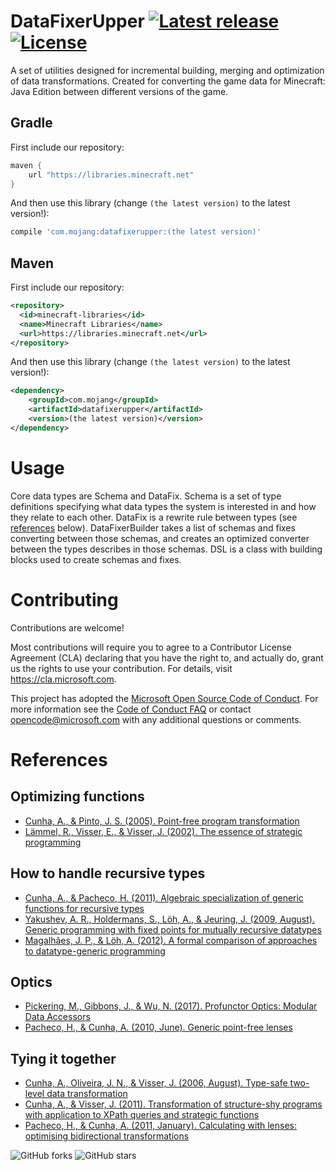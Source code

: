 # DataFixerUpper [![Latest release](https://img.shields.io/github/release/Mojang/DataFixerUpper.svg)](https://github.com/Mojang/DataFixerUpper/releases/latest) [![License](https://img.shields.io/github/license/Mojang/DataFixerUpper.svg)](https://github.com/Mojang/DataFixerUpper/blob/master/LICENSE)
A set of utilities designed for incremental building, merging and optimization of data transformations. Created for converting the game data for Minecraft: Java Edition between different versions of the game.

## Gradle
First include our repository:
```groovy
maven {
    url "https://libraries.minecraft.net"
}
```

And then use this library (change `(the latest version)` to the latest version!):
```groovy
compile 'com.mojang:datafixerupper:(the latest version)'
```

## Maven
First include our repository:
```xml
<repository>
  <id>minecraft-libraries</id>
  <name>Minecraft Libraries</name>
  <url>https://libraries.minecraft.net</url>
</repository>
```

And then use this library (change `(the latest version)` to the latest version!):
```xml
<dependency>
    <groupId>com.mojang</groupId>
    <artifactId>datafixerupper</artifactId>
    <version>(the latest version)</version>
</dependency>
```

# Usage
Core data types are Schema and DataFix. Schema is a set of type definitions specifying what data types the system is interested in and how they relate to each other. DataFix is a rewrite rule between types (see [references](#references) below). DataFixerBuilder takes a list of schemas and fixes converting between those schemas, and creates an optimized converter between the types describes in those schemas. DSL is a class with building blocks used to create schemas and fixes.

# Contributing
Contributions are welcome!

Most contributions will require you to agree to a Contributor License Agreement (CLA) declaring that you have the right to,
and actually do, grant us the rights to use your contribution. For details, visit https://cla.microsoft.com.

This project has adopted the [Microsoft Open Source Code of Conduct](https://opensource.microsoft.com/codeofconduct/).
For more information see the [Code of Conduct FAQ](https://opensource.microsoft.com/codeofconduct/faq/) or
contact [opencode@microsoft.com](mailto:opencode@microsoft.com) with any additional questions or comments.

# References
## Optimizing functions
  - [Cunha, A., & Pinto, J. S. (2005). Point-free program transformation](https://scholar.google.com/scholar?q=Cunha%2C%20A.%2C%20%26%20Pinto%2C%20J.%20S.%20%282005%29.%20Point-free%20program%20transformation)
  - [Lämmel, R., Visser, E., & Visser, J. (2002). The essence of strategic programming](https://scholar.google.com/scholar?q=L%C3%A4mmel%2C%20R.%2C%20Visser%2C%20E.%2C%20%26%20Visser%2C%20J.%20%282002%29.%20The%20essence%20of%20strategic%20programming)


## How to handle recursive types
  - [Cunha, A., & Pacheco, H. (2011). Algebraic specialization of generic functions for recursive types](https://scholar.google.com/scholar?q=Cunha%2C%20A.%2C%20%26%20Pacheco%2C%20H.%20%282011%29.%20Algebraic%20specialization%20of%20generic%20functions%20for%20recursive%20types)
  - [Yakushev, A. R., Holdermans, S., Löh, A., & Jeuring, J. (2009, August). Generic programming with fixed points for mutually recursive datatypes](https://scholar.google.com/scholar?q=Yakushev%2C%20A.%20R.%2C%20Holdermans%2C%20S.%2C%20L%C3%B6h%2C%20A.%2C%20%26%20Jeuring%2C%20J.%20%282009%2C%20August%29.%20Generic%20programming%20with%20fixed%20points%20for%20mutually%20recursive%20datatypes)
  - [Magalhães, J. P., & Löh, A. (2012). A formal comparison of approaches to datatype-generic programming](https://scholar.google.com/scholar?q=Magalh%C3%A3es%2C%20J.%20P.%2C%20%26%20L%C3%B6h%2C%20A.%20%282012%29.%20A%20formal%20comparison%20of%20approaches%20to%20datatype-generic%20programming)

## Optics
  - [Pickering, M., Gibbons, J., & Wu, N. (2017). Profunctor Optics: Modular Data Accessors](https://scholar.google.com/scholar?q=Pickering%2C%20M.%2C%20Gibbons%2C%20J.%2C%20%26%20Wu%2C%20N.%20%282017%29.%20Profunctor%20Optics%3A%20Modular%20Data%20Accessors)
  - [Pacheco, H., & Cunha, A. (2010, June). Generic point-free lenses](https://scholar.google.com/scholar?q=Pacheco%2C%20H.%2C%20%26%20Cunha%2C%20A.%20%282010%2C%20June%29.%20Generic%20point-free%20lenses)

## Tying it together
  - [Cunha, A., Oliveira, J. N., & Visser, J. (2006, August). Type-safe two-level data transformation](https://scholar.google.com/scholar?q=Cunha%2C%20A.%2C%20Oliveira%2C%20J.%20N.%2C%20%26%20Visser%2C%20J.%20%282006%2C%20August%29.%20Type-safe%20two-level%20data%20transformation)
  - [Cunha, A., & Visser, J. (2011). Transformation of structure-shy programs with application to XPath queries and strategic functions](https://scholar.google.com/scholar?q=Cunha%2C%20A.%2C%20%26%20Visser%2C%20J.%20%282011%29.%20Transformation%20of%20structure-shy%20programs%20with%20application%20to%20XPath%20queries%20and%20strategic%20functions)
  - [Pacheco, H., & Cunha, A. (2011, January). Calculating with lenses: optimising bidirectional transformations](https://scholar.google.com/scholar?q=Pacheco%2C%20H.%2C%20%26%20Cunha%2C%20A.%20%282011%2C%20January%29.%20Calculating%20with%20lenses%3A%20optimising%20bidirectional%20transformations)

![GitHub forks](https://img.shields.io/github/forks/Mojang/DataFixerUpper.svg?style=social&label=Fork) ![GitHub stars](https://img.shields.io/github/stars/Mojang/DataFixerUpper.svg?style=social&label=Stars)
